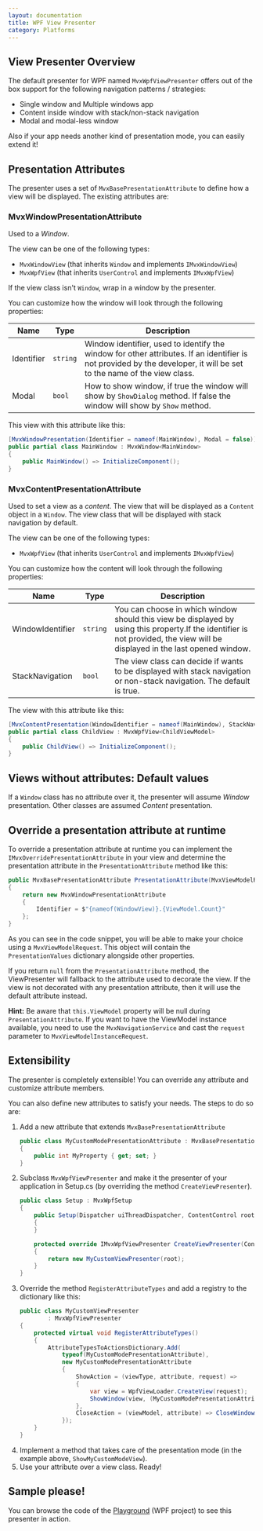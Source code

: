 ```yaml
---
layout: documentation
title: WPF View Presenter
category: Platforms
---
```


## View Presenter Overview

The default presenter for WPF named `MvxWpfViewPresenter` offers out of the box support for the following navigation patterns / strategies:

- Single window and Multiple windows app
- Content inside window with stack/non-stack navigation
- Modal and modal-less window

Also if your app needs another kind of presentation mode, you can easily extend it!

## Presentation Attributes

The presenter uses a set of `MvxBasePresentationAttribute` to define how a view will be displayed. The existing attributes are:

### MvxWindowPresentationAttribute

Used to a _Window_. 

The view can be one of the following types:

- `MvxWindowView` (that inherits `Window` and implements `IMvxWindowView`)
- `MvxWpfView` (that inherits `UserControl` and implements `IMvxWpfView`)


If the view class isn't `Window`, wrap in a window by the presenter. 

You can customize how the window will look through the following properties:

| Name | Type | Description |
| ---- | ---- | ----------- |
| Identifier | `string` | Window identifier, used to identify the window for other attributes. If an identifier is not provided by the developer, it will be set to the name of the view class. |
| Modal | `bool` | How to show window, if true the window will show by `ShowDialog` method. If false the window will show by `Show` method. |

This view with this attribute like this:
```c#
[MvxWindowPresentation(Identifier = nameof(MainWindow), Modal = false)]
public partial class MainWindow : MvxWindow<MainWindow>
{
    public MainWindow() => InitializeComponent();
}
```

### MvxContentPresentationAttribute

Used to set a view as a _content_. The view that will be displayed as a `Content` object in a `Window`. The view class that will be displayed with stack navigation by default.

The view can be one of the following types:

- `MvxWpfView` (that inherits `UserControl` and implements `IMvxWpfView`)

You can customize how the content will look through the following properties:

| Name | Type | Description |
| ---- | ---- | ----------- |
| WindowIdentifier | `string` | You can choose in which window should this view be displayed by using this property.If the identifier is not provided, the view will be displayed in the last opened window. |
| StackNavigation | `bool` | The view class can decide if wants to be displayed with stack navigation or non-stack navigation. The default is true. |


The view with this attribute like this:
```c#
[MvxContentPresentation(WindowIdentifier = nameof(MainWindow), StackNavigation = false)]
public partial class ChildView : MvxWpfView<ChildViewModel>
{
    public ChildView() => InitializeComponent();
}
```


## Views without attributes: Default values

If a `Window` class has no attribute over it, the presenter will assume _Window_ presentation.  Other classes are assumed _Content_ presentation.


## Override a presentation attribute at runtime

To override a presentation attribute at runtime you can implement the `IMvxOverridePresentationAttribute` in your view and determine the presentation attribute in the `PresentationAttribute` method like this:

```c#
public MvxBasePresentationAttribute PresentationAttribute(MvxViewModelRequest request)
{
    return new MvxWindowPresentationAttribute
    {
        Identifier = $"{nameof(WindowView)}.{ViewModel.Count}"
    };
}
```

As you can see in the code snippet, you will be able to make your choice using a `MvxViewModelRequest`. This object will contain the `PresentationValues` dictionary alongside other properties. 

If you return `null` from the `PresentationAttribute` method, the ViewPresenter will fallback to the attribute used to decorate the view. If the view is not decorated with any presentation attribute, then it will use the default attribute instead.

__Hint:__ Be aware that `this.ViewModel` property will be null during `PresentationAttribute`. If you want to have the ViewModel instance available, you need to use the `MvxNavigationService` and cast the `request` parameter to `MvxViewModelInstanceRequest`.


## Extensibility
The presenter is completely extensible! You can override any attribute and customize attribute members.

You can also define new attributes to satisfy your needs. The steps to do so are:

1. Add a new attribute that extends `MvxBasePresentationAttribute`
    ```c#
    public class MyCustomModePresentationAttribute : MvxBasePresentationAttribute
    {
        public int MyProperty { get; set; }
    }
    ```
2. Subclass `MvxWpfViewPresenter` and make it the presenter of your application in Setup.cs (by overriding the method `CreateViewPresenter`).
    ```c#
    public class Setup : MvxWpfSetup
    {
        public Setup(Dispatcher uiThreadDispatcher, ContentControl root) : base(uiThreadDispatcher, root)
        {
        }

        protected override IMvxWpfViewPresenter CreateViewPresenter(ContentControl root)
        {
            return new MyCustomViewPresenter(root);
        }
    }
    ```
3. Override the method `RegisterAttributeTypes` and add a registry to the dictionary like this:
    ```c#
    public class MyCustomViewPresenter
            : MvxWpfViewPresenter
    {
        protected virtual void RegisterAttributeTypes()
        {
			AttributeTypesToActionsDictionary.Add(
                typeof(MyCustomModePresentationAttribute),
                new MyCustomModePresentationAttribute
                {
                    ShowAction = (viewType, attribute, request) =>
                    {
                        var view = WpfViewLoader.CreateView(request);
                        ShowWindow(view, (MyCustomModePresentationAttribute)attribute, request);
                    },
                    CloseAction = (viewModel, attribute) => CloseWindow(viewModel)
                });
        }
    }
    ```
4. Implement a method that takes care of the presentation mode (in the example above, `ShowMyCustomModeView`).
5. Use your attribute over a view class. Ready!



## Sample please!
You can browse the code of the [Playground](https://github.com/MvvmCross/MvvmCross/tree/master/Projects/Playground) (WPF project) to see this presenter in action.
